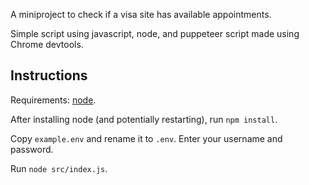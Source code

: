 A miniproject to check if a visa site has available appointments.

Simple script using javascript, node, and puppeteer script made using Chrome devtools.

## Instructions

Requirements: [node](https://nodejs.org/en/download).

After installing node (and potentially restarting), run `npm install`.

Copy `example.env` and rename it to `.env`. Enter your username and password.

Run `node src/index.js`.
